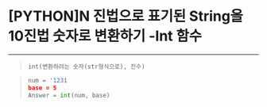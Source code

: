 # [PYTHON]N 진법으로 표기된 String을 10진법 숫자로 변환하기 -Int 함수

-------------

>```int(변환하려는 숫자(str형식으로), 진수)``` 

>~~~python
>num = '1231
>base = 5
>Answer = int(num, base)
>~~~

### 